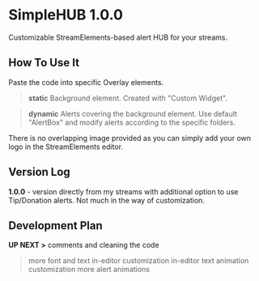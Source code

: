 # SimpleHUB 1.0.0
Customizable StreamElements-based alert HUB for your streams. 

## How To Use It
Paste the code into specific Overlay elements.

> **static**
> Background element. Created with "Custom Widget".

> **dynamic**
> Alerts covering the background element. Use default "AlertBox" and modify alerts according to the specific folders.

There is no overlapping image provided as you can simply add your own logo in the StreamElements editor.

## Version Log
**1.0.0** - version directly from my streams with additional option to use Tip/Donation alerts. Not much in the way of customization.

## Development Plan
**UP NEXT >** comments and cleaning the code
> more font and text in-editor customization
> in-editor text animation customization
> more alert animations